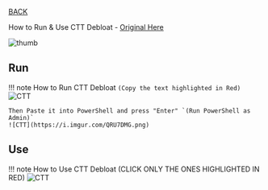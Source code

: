 [BACK](..)

How to Run & Use CTT Debloat - [Original Here](https://rentry.co/CitrusDebloater)

![thumb](https://coachtestprep.s3.amazonaws.com/direct-uploads/user-68790/e9c0e616-bb3b-47fa-a0ec-8e58c1e41013/onecommand.png)

## Run
!!! note How to Run CTT Debloat `(Copy the text highlighted in Red)`
	![CTT](https://i.imgur.com/O7Mv3uJ.png)
	
	Then Paste it into PowerShell and press "Enter" `(Run PowerShell as Admin)`
	![CTT](https://i.imgur.com/QRU7DMG.png)

## Use
!!! note How to Use CTT Debloat (CLICK ONLY THE ONES HIGHLIGHTED IN RED)
	![CTT](https://i.imgur.com/Ut99fQ6.png)